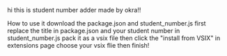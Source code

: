 hi 
this is student number adder made by okra!!

How to use it
download the package.json and student_number.js first
replace the title in package.json and your student number in student_number.js
pack it as a vsix file
then click the "install from VSIX" in extensions page
choose your vsix flie
then finish!
